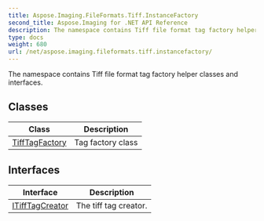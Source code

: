 ```yaml
---
title: Aspose.Imaging.FileFormats.Tiff.InstanceFactory
second_title: Aspose.Imaging for .NET API Reference
description: The namespace contains Tiff file format tag factory helper classes and interfaces
type: docs
weight: 680
url: /net/aspose.imaging.fileformats.tiff.instancefactory/
---
```

The namespace contains Tiff file format tag factory helper classes and interfaces.

## Classes

| Class | Description |
| --- | --- |
| [TiffTagFactory](./tifftagfactory/) | Tag factory class |
## Interfaces

| Interface | Description |
| --- | --- |
| [ITiffTagCreator](./itifftagcreator/) | The tiff tag creator. |


